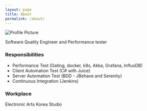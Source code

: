 ```yaml
---
layout: page
title: About
permalink: /about/
---
```


<img src="{{ site.baseurl }}/assets/profile-placeholder.gif" title="Profile Picture" class="profile">

Software Quality Engineer and Performance tester

### Responsibilities
- Performance Test (Gating, docker, k8s, Akka, Grafana, InfluxDB)
- Client Automation Test (C# with Juice)
- Server Automation Test (BDD - JBehave and Serenity)
- Continuous Integration (Jenkins)

### Workplace
Electronic Arts Korea Studio


[allenkim80]: https://github.com/allenkim80
[Allen Kim]: http://bencentra.com
[jekyll]: https://github.com/jekyll/jekyll
